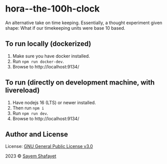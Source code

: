 # hora--the-100h-clock

An alternative take on time keeping. Essentially, a thought experiment given shape: What if our timekeeping units were base 10 based.

## To run locally (dockerized)

1. Make sure you have docker installed.
2. Run `npm run docker-dev`.
3. Browse to http://localhost:9134/

## To run (directly on development machine, with livereload)

1. Have nodejs 16 (LTS) or newer installed.
2. Then run `npm i`
3. Run `npm run dev`.
4. Browse to http://localhost:9134/

## Author and License

License: [GNU General Public License v3.0](LICENSE)

2023 © [Sayem Shafayet](https://ishafayet.me)
